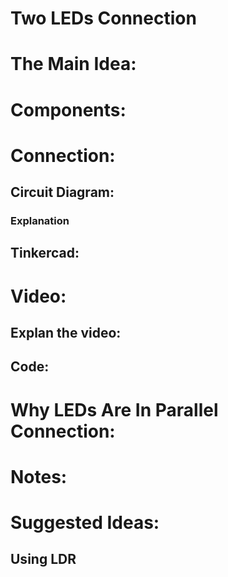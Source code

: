 # Two LEDs Connection 

# The Main Idea:

# Components:

# Connection:

## Circuit Diagram:

### Explanation

## Tinkercad:

# Video:

## Explan the video:

## Code: 

# Why LEDs Are In Parallel Connection:

# Notes: 

# Suggested Ideas: 

## Using LDR 

## 


